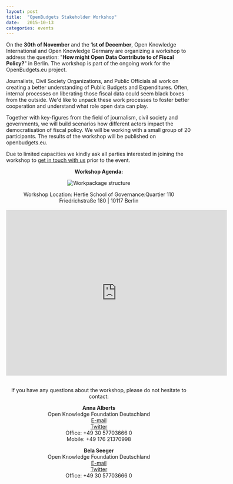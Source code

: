 ```yaml
---
layout: post
title:  "OpenBudgets Stakeholder Workshop"
date:   2015-10-13
categories: events
---
```

On the **30th of November** and the **1st of December**, Open Knowledge International and Open Knowledge Germany are organizing a workshop to address the question: "**How might Open Data Contribute to of Fiscal Policy?**" in Berlin. The workshop is part of the ongoing work for the OpenBudgets.eu project.

Journalists, Civil Society Organizations, and Public Officials all work on creating a better understanding of Public Budgets and Expenditures. Often, internal processes on liberating those fiscal data could seem black boxes from the outside. We'd like to unpack these work processes to foster better cooperation and understand what role open data can play. 

Together with key-figures from the field of journalism, civil society and governments, we will build scenarios how different actors impact the democratisation of fiscal policy. We will be working with a small group of 20 participants. The results of the workshop will be published on openbudgets.eu. 

Due to limited capacities we kindly ask all parties interested in joining the workshop to <a href="mailto:anna.alberts@okfn.de">get in touch with us</a> prior to the event. 

<p><center><b>Workshop Agenda:</b></p></center>

<p><center><img src="{{site.baseurl}}/assets/posts/2015-10/stakeholderworkshop_timetable.png" alt="Workpackage structure"></center></p>


<center>Workshop Location: Hertie School of Governance:​
Quartier 110 Friedrichstraße 180 | 10117 Berlin</center>

<br>

<center><iframe src="https://www.google.com/maps/embed?pb=!1m18!1m12!1m3!1d2428.1381615441783!2d13.387131351998411!3d52.512838679713866!2m3!1f0!2f0!3f0!3m2!1i1024!2i768!4f13.1!3m3!1m2!1s0x47a851da983e595b%3A0xb920f42d7f8ae632!2sHertie+School+of+Governance!5e0!3m2!1sde!2sde!4v1445419716339" width="600" height="450" frameborder="0" style="border:0" allowfullscreen></iframe></center>

<br>

<center><p>If you have any questions about the workshop, please do not hesitate to contact:</p>

<p><b>Anna Alberts</b> <br>
Open Knowledge Foundation Deutschland <br>
<a href="mailto:anna.alberts@okfn.de">E-mail</a> <br>
<a href="https://twitter.com/annaalberts">Twitter</a><br>
Office: +49 30 57703666 0 <br>
Mobile: +49 176 21370998</p>

<p><b>Bela Seeger</b> <br>
Open Knowledge Foundation Deutschland <br>
<a href="mailto:bela.seeger@okfn.de">E-mail</a> <br>
<a href="https://twitter.com/@Anna_Alberts">Twitter</a><br>
Office: +49 30 57703666 0</p>
</center>